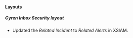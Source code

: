 
#### Layouts
##### Cyren Inbox Security layout
- Updated the *Related Incident* to *Related Alerts* in XSIAM.
